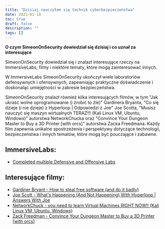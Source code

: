```yaml
---
title: "Dzisiaj nauczyłem się technik cyberbezpieczeństwa"
date: 2021-01-18
toc: true
draft: false
description: ""
tags: []
---
```


**O czym SimeonOnSecurity dowiedział się dzisiaj i co uznał za interesujące**

SimeonOnSecurity dowiedział się i znalazł interesujące rzeczy na ImmersiveLabs, filmy i niektóre tematy, które mogą zainteresować innych.

W ImmersiveLabs SimeonOnSecurity ukończył wiele laboratoriów defensywnych i ofensywnych, zapewniając praktyczne doświadczenie i doskonaląc umiejętności w zakresie bezpieczeństwa.

SimeonOnSecurity znalazł również kilka interesujących filmów, w tym "Jak ukraść wolne oprogramowanie (i zrobić to źle)" Gardinera Bryanta, "Co się dzieje (i nie dzieje) z Hyperloop | Odpowiedzi z Joe" Joe Scotta, "Musisz nauczyć się maszyn wirtualnych TERAZ!!! (Kali Linux VM, Ubuntu, Windows)" autorstwa NetworkChucka oraz "Convince Your Dungeon Master to Buy a 3D Printer [with orcs]" autorstwa Zacka Freedmana. Każdy film zapewnia unikalne spostrzeżenia i perspektywy dotyczące technologii, bezpieczeństwa i innych tematów, które mogą być pouczające i zabawne.

## ImmersiveLabs:
- [Completed multiple Defensive and Offensive Labs](https://www.immersivelabs.com/)

## Interesujące filmy:
- [Gardiner Bryant - How to steal free software (and do it badly)](https://www.youtube.com/watch?v=7bYpZpTCUFA)
- [Joe Scott - What's Happening (And Not Happening) With Hyperloop | Answers With Joe](https://www.youtube.com/watch?v=23n94m96flc)
- [NetworkChuck - you need to learn Virtual Machines RIGHT NOW!! (Kali Linux VM, Ubuntu, Windows)](https://www.youtube.com/watch?v=wX75Z-4MEoM)
- [Zack Freedman - Convince Your Dungeon Master to Buy a 3D Printer [with orcs]](https://www.youtube.com/watch?v=Lvo61p1UVCQ)
